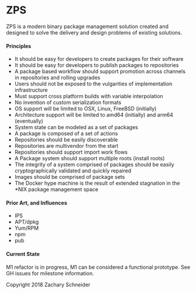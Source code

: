 ZPS
===

ZPS is a modern binary package management solution created and designed to solve the delivery and design problems of existing solutions.

#### Principles

- It should be easy for developers to create packages for their software
- It should be easy for developers to publish packages to repositories
- A package based workflow should support promotion across channels in repositories and rolling upgrades
- Users should not be exposed to the vulgarities of implementation infrastructure
- Must support cross platform builds with variable interpolation
- No invention of custom serialization formats
- OS support will be limited to OSX, Linux, FreeBSD (initially)
- Architecture support will be limited to amd64 (initially) and arm64 (eventually)
- System state can be modeled as a set of packages
- A package is composed of a set of actions
- Repositories should be easily discoverable
- Repositories are multivendor from the start
- Repositories should support import work flows
- A Package system should support multiple roots (install roots)
- The integrity of a system comprised of packages should be easily cryptographically validated and quickly repaired
- Images should be comprised of package sets
- The Docker hype machine is the result of extended stagnation in the *NIX package management space

#### Prior Art, and Influences

- IPS
- APT/dpkg
- Yum/RPM
- npm
- pub

#### Current State

M1 refactor is in progress, M1 can be considered a functional prototype. See GH issues for milestone information.

Copyright 2018 Zachary Schneider
